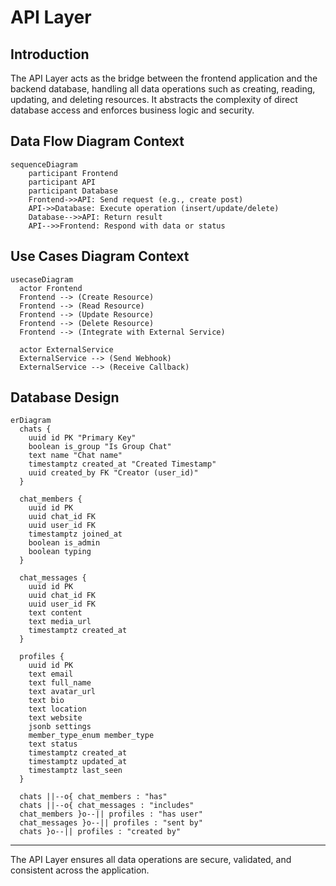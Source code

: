 # API Layer

## Introduction
The API Layer acts as the bridge between the frontend application and the backend database, handling all data operations such as creating, reading, updating, and deleting resources. It abstracts the complexity of direct database access and enforces business logic and security.

## Data Flow Diagram Context
```mermaid
sequenceDiagram
    participant Frontend
    participant API
    participant Database
    Frontend->>API: Send request (e.g., create post)
    API->>Database: Execute operation (insert/update/delete)
    Database-->>API: Return result
    API-->>Frontend: Respond with data or status
```


## Use Cases Diagram Context
```mermaid
usecaseDiagram
  actor Frontend
  Frontend --> (Create Resource)
  Frontend --> (Read Resource)
  Frontend --> (Update Resource)
  Frontend --> (Delete Resource)
  Frontend --> (Integrate with External Service)

  actor ExternalService
  ExternalService --> (Send Webhook)
  ExternalService --> (Receive Callback)
```


## Database Design
```mermaid
erDiagram
  chats {
    uuid id PK "Primary Key"
    boolean is_group "Is Group Chat"
    text name "Chat name"
    timestamptz created_at "Created Timestamp"
    uuid created_by FK "Creator (user_id)"
  }

  chat_members {
    uuid id PK
    uuid chat_id FK
    uuid user_id FK
    timestamptz joined_at
    boolean is_admin
    boolean typing
  }

  chat_messages {
    uuid id PK
    uuid chat_id FK
    uuid user_id FK
    text content
    text media_url
    timestamptz created_at
  }

  profiles {
    uuid id PK
    text email
    text full_name
    text avatar_url
    text bio
    text location
    text website
    jsonb settings
    member_type_enum member_type
    text status
    timestamptz created_at
    timestamptz updated_at
    timestamptz last_seen
  }

  chats ||--o{ chat_members : "has"
  chats ||--o{ chat_messages : "includes"
  chat_members }o--|| profiles : "has user"
  chat_messages }o--|| profiles : "sent by"
  chats }o--|| profiles : "created by"
```


---
The API Layer ensures all data operations are secure, validated, and consistent across the application. 